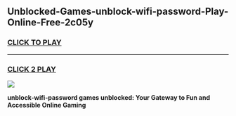 
## Unblocked-Games-unblock-wifi-password-Play-Online-Free-2c05y
<h3>
<a href="https://premium76.site?title=unblock-wifi-password&ref=26A">CLICK TO PLAY</a></h3>
<hr>

<h3>
<a href="https://premium76.site?title=unblock-wifi-password&ref=26A">CLICK 2 PLAY</a>
  
</h3>

<a href="https://premium76.site?title=unblock-wifi-password&ref=26A"><img src="https://clearcache.store/games.png"></a>


**unblock-wifi-password games unblocked: Your Gateway to Fun and Accessible Online Gaming**
